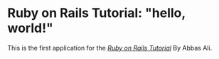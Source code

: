 # Ruby on Rails Tutorial: "hello, world!"

This is the first application for the
[*Ruby on Rails Tutorial*](http://www.railstutorial.org/)
By Abbas Ali.